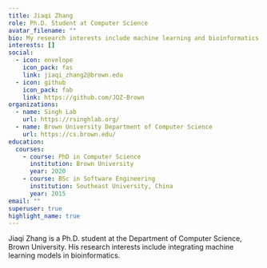 ```yaml
---
title: Jiaqi Zhang
role: Ph.D. Student at Computer Science
avatar_filename: ""
bio: My research interests include machine learning and bioinformatics.
interests: []
social:
  - icon: envelope
    icon_pack: fas
    link: jiaqi_zhang2@brown.edu
  - icon: github
    icon_pack: fab
    link: https://github.com/JQZ-Brown
organizations:
  - name: Singh Lab
    url: https://rsinghlab.org/
  - name: Brown University Department of Computer Science
    url: https://cs.brown.edu/
education:
  courses:
    - course: PhD in Computer Science
      institution: Brown University
      year: 2020
    - course: BSc in Software Engineering
      institution: Southeast University, China
      year: 2015
email: ""
superuser: true
highlight_name: true
---
```


Jiaqi Zhang is a Ph.D. student at the Department of Computer Science, Brown University. His research interests include integrating machine learning models in bioinformatics.
